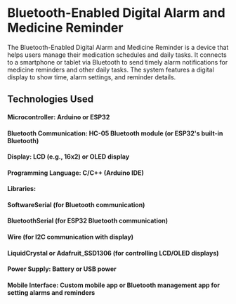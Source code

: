# Bluetooth-Enabled Digital Alarm and Medicine Reminder

The Bluetooth-Enabled Digital Alarm and Medicine Reminder is a device that helps users manage their medication schedules and daily tasks. It connects to a smartphone or tablet via Bluetooth to send timely alarm notifications for medicine reminders and other daily tasks. The system features a digital display to show time, alarm settings, and reminder details.
## Technologies Used
#### Microcontroller: Arduino or ESP32

#### Bluetooth Communication: HC-05 Bluetooth module (or ESP32's built-in Bluetooth)

#### Display: LCD (e.g., 16x2) or OLED display

#### Programming Language: C/C++ (Arduino IDE)

#### Libraries:
#### SoftwareSerial (for Bluetooth communication)

#### BluetoothSerial (for ESP32 Bluetooth communication)

#### Wire (for I2C communication with display)

#### LiquidCrystal or Adafruit_SSD1306 (for controlling LCD/OLED displays)

#### Power Supply: Battery or USB power
#### Mobile Interface: Custom mobile app or Bluetooth management app for setting alarms and reminders
